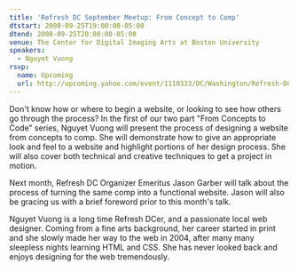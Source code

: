 ```yaml
---
title: 'Refresh DC September Meetup: From Concept to Comp'
dtstart: 2008-09-25T19:00:00-05:00
dtend: 2008-09-25T20:00:00-05:00
venue: The Center for Digital Imaging Arts at Boston University
speakers:
  - Nguyet Vuong
rsvp:
  name: Upcoming
  url: http://upcoming.yahoo.com/event/1110333/DC/Washington/Refresh-DC-September-Meetup-From-Concept-to-Comp/The-Center-for-Digital-Imaging-Arts-at-Boston-University/
---
```


Don't know how or where to begin a website, or looking to see how others go through the process? In the first of our two part "From Concepts to Code" series, Nguyet Vuong will present the process of designing a website from concepts to comp. She will demonstrate how to give an appropriate look and feel to a website and highlight portions of her design process. She will also cover both technical and creative techniques to get a project in motion.

Next month, Refresh DC Organizer Emeritus Jason Garber will talk about the process of turning the same comp into a functional website. Jason will also be gracing us with a brief foreword prior to this month's talk.

Nguyet Vuong is a long time Refresh DCer, and a passionate local web designer. Coming from a fine arts background, her career started in print and she slowly made her way to the web in 2004, after many many sleepless nights learning HTML and CSS. She has never looked back and enjoys designing for the web tremendously.